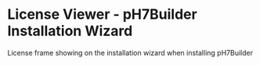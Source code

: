 # License Viewer - pH7Builder Installation Wizard
License frame showing on the installation wizard when installing pH7Builder
